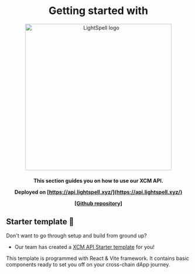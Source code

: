 <h1 align="center">
Getting started with
</h1>

<p align="center">
<img width="400" alt="LightSpell logo" src="https://user-images.githubusercontent.com/55763425/251588168-4855abc3-445a-4207-9a65-e891975be62c.png">
</p>

<h4 align="center">
This section guides you on how to use our XCM API.

Deployed on [https://api.lightspell.xyz/](https://api.lightspell.xyz/)

[[Github repository]](https://github.com/paraspell/xcm-tools/tree/main/apps/xcm-api)
</h4>

## Starter template 🛫
Don't want to go through setup and build from ground up? 
- Our team has created a [XCM API Starter template](https://github.com/paraspell/xcm-api-template) for you! 

This template is programmed with React & Vite framework. It contains basic components ready to set you off on your cross-chain dApp journey.




